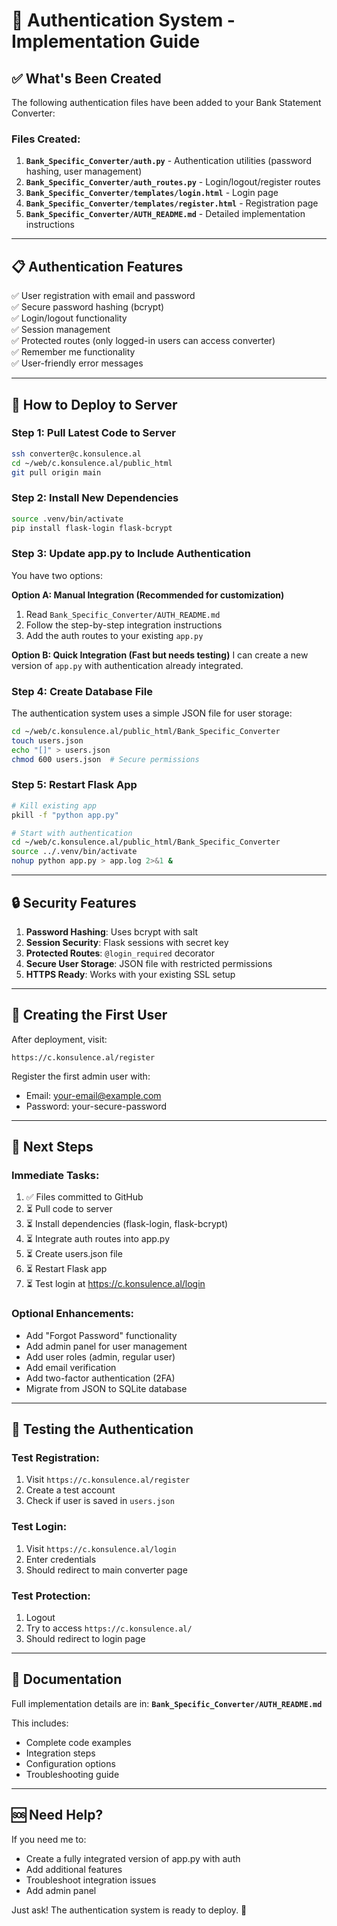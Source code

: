 # 🔐 Authentication System - Implementation Guide

## ✅ What's Been Created

The following authentication files have been added to your Bank Statement Converter:

### Files Created:
1. **`Bank_Specific_Converter/auth.py`** - Authentication utilities (password hashing, user management)
2. **`Bank_Specific_Converter/auth_routes.py`** - Login/logout/register routes
3. **`Bank_Specific_Converter/templates/login.html`** - Login page
4. **`Bank_Specific_Converter/templates/register.html`** - Registration page
5. **`Bank_Specific_Converter/AUTH_README.md`** - Detailed implementation instructions

---

## 📋 Authentication Features

✅ User registration with email and password  
✅ Secure password hashing (bcrypt)  
✅ Login/logout functionality  
✅ Session management  
✅ Protected routes (only logged-in users can access converter)  
✅ Remember me functionality  
✅ User-friendly error messages  

---

## 🚀 How to Deploy to Server

### Step 1: Pull Latest Code to Server

```bash
ssh converter@c.konsulence.al
cd ~/web/c.konsulence.al/public_html
git pull origin main
```

### Step 2: Install New Dependencies

```bash
source .venv/bin/activate
pip install flask-login flask-bcrypt
```

### Step 3: Update app.py to Include Authentication

You have two options:

**Option A: Manual Integration (Recommended for customization)**
1. Read `Bank_Specific_Converter/AUTH_README.md`
2. Follow the step-by-step integration instructions
3. Add the auth routes to your existing `app.py`

**Option B: Quick Integration (Fast but needs testing)**
I can create a new version of `app.py` with authentication already integrated.

### Step 4: Create Database File

The authentication system uses a simple JSON file for user storage:

```bash
cd ~/web/c.konsulence.al/public_html/Bank_Specific_Converter
touch users.json
echo "[]" > users.json
chmod 600 users.json  # Secure permissions
```

### Step 5: Restart Flask App

```bash
# Kill existing app
pkill -f "python app.py"

# Start with authentication
cd ~/web/c.konsulence.al/public_html/Bank_Specific_Converter
source ../.venv/bin/activate
nohup python app.py > app.log 2>&1 &
```

---

## 🔒 Security Features

1. **Password Hashing**: Uses bcrypt with salt
2. **Session Security**: Flask sessions with secret key
3. **Protected Routes**: `@login_required` decorator
4. **Secure User Storage**: JSON file with restricted permissions
5. **HTTPS Ready**: Works with your existing SSL setup

---

## 👤 Creating the First User

After deployment, visit:
```
https://c.konsulence.al/register
```

Register the first admin user with:
- Email: your-email@example.com
- Password: your-secure-password

---

## 📝 Next Steps

### Immediate Tasks:
1. ✅ Files committed to GitHub
2. ⏳ Pull code to server
3. ⏳ Install dependencies (flask-login, flask-bcrypt)
4. ⏳ Integrate auth routes into app.py
5. ⏳ Create users.json file
6. ⏳ Restart Flask app
7. ⏳ Test login at https://c.konsulence.al/login

### Optional Enhancements:
- Add "Forgot Password" functionality
- Add admin panel for user management
- Add user roles (admin, regular user)
- Add email verification
- Add two-factor authentication (2FA)
- Migrate from JSON to SQLite database

---

## 🧪 Testing the Authentication

### Test Registration:
1. Visit `https://c.konsulence.al/register`
2. Create a test account
3. Check if user is saved in `users.json`

### Test Login:
1. Visit `https://c.konsulence.al/login`
2. Enter credentials
3. Should redirect to main converter page

### Test Protection:
1. Logout
2. Try to access `https://c.konsulence.al/`
3. Should redirect to login page

---

## 📖 Documentation

Full implementation details are in:
**`Bank_Specific_Converter/AUTH_README.md`**

This includes:
- Complete code examples
- Integration steps
- Configuration options
- Troubleshooting guide

---

## 🆘 Need Help?

If you need me to:
- Create a fully integrated version of app.py with auth
- Add additional features
- Troubleshoot integration issues
- Add admin panel

Just ask! The authentication system is ready to deploy. 🚀
